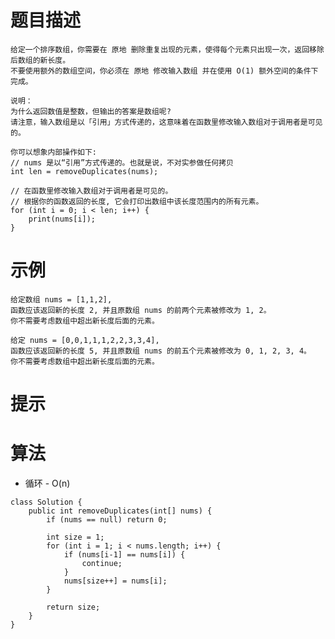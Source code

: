 # 题目描述
	给定一个排序数组，你需要在 原地 删除重复出现的元素，使得每个元素只出现一次，返回移除后数组的新长度。
	不要使用额外的数组空间，你必须在 原地 修改输入数组 并在使用 O(1) 额外空间的条件下完成。

	说明：
	为什么返回数值是整数，但输出的答案是数组呢?
	请注意，输入数组是以「引用」方式传递的，这意味着在函数里修改输入数组对于调用者是可见的。

	你可以想象内部操作如下:
	// nums 是以“引用”方式传递的。也就是说，不对实参做任何拷贝
	int len = removeDuplicates(nums);

	// 在函数里修改输入数组对于调用者是可见的。
	// 根据你的函数返回的长度, 它会打印出数组中该长度范围内的所有元素。
	for (int i = 0; i < len; i++) {
	    print(nums[i]);
	}

# 示例
	给定数组 nums = [1,1,2], 
	函数应该返回新的长度 2, 并且原数组 nums 的前两个元素被修改为 1, 2。 
	你不需要考虑数组中超出新长度后面的元素。

	给定 nums = [0,0,1,1,1,2,2,3,3,4],
	函数应该返回新的长度 5, 并且原数组 nums 的前五个元素被修改为 0, 1, 2, 3, 4。
	你不需要考虑数组中超出新长度后面的元素。

# 提示

# 算法
* 循环 - O(n)
```
class Solution {
    public int removeDuplicates(int[] nums) {
    	if (nums == null) return 0;
    	
    	int size = 1;
    	for (int i = 1; i < nums.length; i++) {
    		if (nums[i-1] == nums[i]) {
    			continue;
    		}
    		nums[size++] = nums[i];
    	}
    	
    	return size;
    }
}
```
